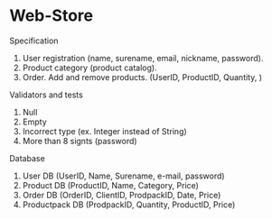# Web-Store
Specification
1. User registration (name, surename, email, nickname, password).
2. Product category (product catalog).
3. Order. Add and remove products. (UserID, ProductID, Quantity, )

Validators and tests
1. Null
2. Empty
3. Incorrect type (ex. Integer instead of String)
4. More than 8 signts (password)

Database
1. User DB (UserID, Name, Surename, e-mail, password)
2. Product DB (ProductID, Name, Category, Price)
3. Order DB (OrderID, ClientID, ProdpackID, Date, Price)
4. Productpack DB (ProdpackID, Quantity, ProductID, Price)
